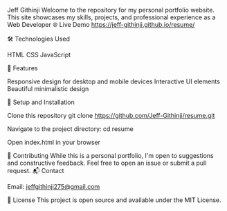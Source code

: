Jeff Githinji 
Welcome to the repository for my personal portfolio website. This site showcases my skills, projects, and professional experience as a Web Developer
🌐 Live Demo
https://jeff-githinji.github.io/resume/

🛠️ Technologies Used

HTML
CSS 
JavaScript

🚀 Features

Responsive design for desktop and mobile devices
Interactive UI elements
Beautiful minimalistic design


🔧 Setup and Installation

Clone this repository
git clone https://github.com/Jeff-Githinji/resume.git

Navigate to the project directory:
cd resume

Open index.html in your browser

🤝 Contributing
While this is a personal portfolio, I'm open to suggestions and constructive feedback. Feel free to open an issue or submit a pull request.
📬 Contact

Email: jeffgithinji275@gmail.com

📜 License
This project is open source and available under the MIT License.

